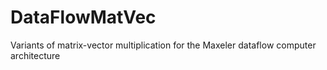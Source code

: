 # DataFlowMatVec
Variants of matrix-vector multiplication for the Maxeler dataflow computer architecture 

